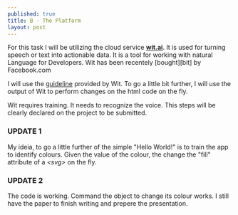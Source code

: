 ```yaml
---
published: true
title: B - The Platform
layout: post
---
```

For this task I will be utilizing the cloud service [**wit.ai**][wit]. It is used for turning speech or text into actionable data. It is a tool for working with natural Language for Developers.
Wit has been recentely [bought][bit] by Facebook.com

I will use the [guideline][gui] provided by Wit. To go a little bit further, I will use the output of Wit to perform changes on the html code on the fly.

Wit requires training. It needs to recognize the voice. This steps will be clearly declared on the project to be submitted.

### UPDATE 1

My ideia, to go a little further of the simple "Hello World!" is to train the app to identify colours. Given the value of the colour, the change the "fill" attribute of a *\<svg\>* on the fly.

### UPDATE 2

The code is working. Command the object to change its colour works. I still have the paper to finish writing and prepere the presentation.

[//]: # (These are reference links used in the body of this note and get stripped out when the markdown processor does its job.)

[wacwigi]: <https://www.wacom.com/en-us/store/other/wireless-accessory-kit#tab_overview>
[wit]: <https://wit.ai/>
[gui]: <https://wit.ai/docs/web/0.7.0>